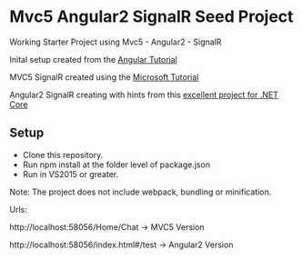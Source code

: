 # Mvc5 Angular2 SignalR Seed Project

Working Starter Project using Mvc5 - Angular2 - SignalR

Inital setup created from the [Angular Tutorial](https://angular.io/docs/ts/latest/cookbook/visual-studio-2015.html)

MVC5 SignalR created using the [Microsoft Tutorial](https://docs.microsoft.com/en-us/aspnet/signalr/overview/getting-started/tutorial-getting-started-with-signalr-and-mvc)

Angular2 SignalR creating with hints from this [excellent project for .NET Core](https://github.com/FabianGosebrink/ASPNETCore-Angular-SignalR-Typescript)


## Setup

- Clone this repository.
- Run npm install at the folder level of package.json
- Run in VS2015 or greater.

Note: The project does not include webpack, bundling or minification.

Urls:

http://localhost:58056/Home/Chat -> MVC5 Version

http://localhost:58056/index.html#/test -> Angular2 Version


